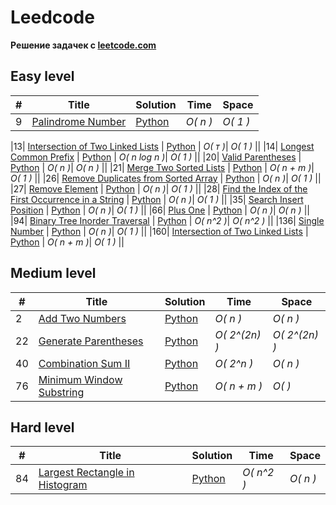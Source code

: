 # Leedcode

**Pешение задачек с [leetcode.com](https://leetcode.com)**

## Easy level

|  #  | Title | Solution | Time | Space |
| --- | ----- | -------- | ---- | ----- |
|9| [Palindrome Number](https://leetcode.com/problems/palindrome-number/description/?source=submission-ac) | [Python](./Easy/9.py) | _O( n )_| _O( 1 )_ ||

|13| [Intersection of Two Linked Lists](https://leetcode.com/problems/roman-to-integer/description/) | [Python](./Easy/13.py) | _O( т )_| _O( 1 )_ ||
|14| [Longest Common Prefix](https://leetcode.com/problems/longest-common-prefix/description/) | [Python](./Easy/14.py) | _O( n log n )_| _O( 1 )_ ||
|20| [Valid Parentheses](https://leetcode.com/problems/valid-parentheses/description/) | [Python](./Easy/20.py) | _O( n )_| _O( n )_ ||
|21| [Merge Two Sorted Lists](https://leetcode.com/problems/merge-two-sorted-lists/description/) | [Python](./Easy/21.py) | _O( n + m )_| _O( 1 )_ ||
|26| [Remove Duplicates from Sorted Array](https://leetcode.com/problems/remove-duplicates-from-sorted-array/description/) | [Python](./Easy/26.py) | _O( n )_| _O( 1 )_ ||
|27| [Remove Element](https://leetcode.com/problems/remove-element/description/) | [Python](./Easy/27.py) | _O( n )_| _O( 1 )_ ||
|28| [Find the Index of the First Occurrence in a String](https://leetcode.com/problems/find-the-index-of-the-first-occurrence-in-a-string/description/) | [Python](./Easy/28.py) | _O( n )_| _O( 1 )_ ||
|35| [Search Insert Position](https://leetcode.com/problems/search-insert-position/submissions/1321853553/) | [Python](./Easy/35.py) | _O( n )_| _O( 1 )_ ||
|66| [Plus One](https://leetcode.com/problems/plus-one/description/) | [Python](./Easy/66.py) | _O( n )_| _O( n )_ ||
|94| [Binary Tree Inorder Traversal](https://leetcode.com/problems/binary-tree-inorder-traversal/) | [Python](./Easy/94.py) | _O( n^2 )_| _O( n^2 )_ ||
|136| [Single Number](https://leetcode.com/problems/single-number/) | [Python](./Easy/136.py) | _O( n )_| _O( 1 )_ ||
|160| [Intersection of Two Linked Lists](https://leetcode.com/problems/intersection-of-two-linked-lists/description/) | [Python](./Easy/160.py) | _O( n + m )_| _O( 1 )_ ||

## Medium level

|  #  | Title | Solution | Time | Space |
| --- | ----- | -------- | ---- | ----- |
|2| [Add Two Numbers](https://leetcode.com/problems/add-two-numbers/description/) | [Python](./Medium/2.py) | _O( n )_| _O( n )_ ||
|22| [Generate Parentheses](https://leetcode.com/problems/generate-parentheses/description/) | [Python](./Medium/22.py) | _O( 2^(2n) )_| _O( 2^(2n) )_ ||
|40| [Combination Sum II](https://leetcode.com/problems/combination-sum-ii/description/) | [Python](./Medium/40.py) | _O( 2^n )_| _O( n )_ ||
|76| [Minimum Window Substring](https://leetcode.com/problems/minimum-window-substring/description/) | [Python](./Medium/76.py) | _O( n + m )_| _O(   )_ ||

## Hard level

|  #  | Title | Solution | Time | Space |
| --- | ----- | -------- | ---- | ----- |
|84| [Largest Rectangle in Histogram](https://leetcode.com/problems/largest-rectangle-in-histogram/solutions/5378360/video-explanation/?source=submission-ac) | [Python](./Hard/84.py) | _O( n^2 )_| _O( n )_ |

